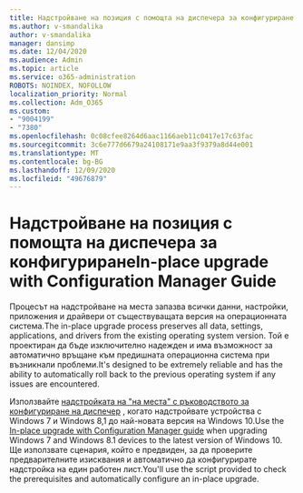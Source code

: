 ```yaml
---
title: Надстройване на позиция с помощта на диспечера за конфигуриране
ms.author: v-smandalika
author: v-smandalika
manager: dansimp
ms.date: 12/04/2020
ms.audience: Admin
ms.topic: article
ms.service: o365-administration
ROBOTS: NOINDEX, NOFOLLOW
localization_priority: Normal
ms.collection: Adm_O365
ms.custom:
- "9004199"
- "7380"
ms.openlocfilehash: 0c08cfee8264d6aac1166aeb11c0417e17c63fac
ms.sourcegitcommit: 3c6e777d6679a24108171e9aa3f9379a8d44e001
ms.translationtype: MT
ms.contentlocale: bg-BG
ms.lasthandoff: 12/09/2020
ms.locfileid: "49676879"
---
```

# <a name="in-place-upgrade-with-configuration-manager-guide"></a><span data-ttu-id="4eceb-102">Надстройване на позиция с помощта на диспечера за конфигуриране</span><span class="sxs-lookup"><span data-stu-id="4eceb-102">In-place upgrade with Configuration Manager Guide</span></span>

<span data-ttu-id="4eceb-103">Процесът на надстройване на места запазва всички данни, настройки, приложения и драйвери от съществуващата версия на операционната система.</span><span class="sxs-lookup"><span data-stu-id="4eceb-103">The in-place upgrade process preserves all data, settings, applications, and drivers from the existing operating system version.</span></span> <span data-ttu-id="4eceb-104">Той е проектиран да бъде изключително надежден и има възможност за автоматично връщане към предишната операционна система при възникнали проблеми.</span><span class="sxs-lookup"><span data-stu-id="4eceb-104">It's designed to be extremely reliable and has the ability to automatically roll back to the previous operating system if any issues are encountered.</span></span>

<span data-ttu-id="4eceb-105">Използвайте [надстройката на "на места" с ръководството за конфигуриране на диспечер](https://admin.microsoft.com/adminportal/home#/win10upgrade) , когато надстройвате устройства с Windows 7 и Windows 8,1 до най-новата версия на Windows 10.</span><span class="sxs-lookup"><span data-stu-id="4eceb-105">Use the [In-place upgrade with Configuration Manager guide](https://admin.microsoft.com/adminportal/home#/win10upgrade) when upgrading Windows 7 and Windows 8.1 devices to the latest version of Windows 10.</span></span> <span data-ttu-id="4eceb-106">Ще използвате сценария, който е предвиден, за да проверите предварителните изисквания и автоматично да конфигурирате надстройка на един работен лист.</span><span class="sxs-lookup"><span data-stu-id="4eceb-106">You'll use the script provided to check the prerequisites and automatically configure an in-place upgrade.</span></span>